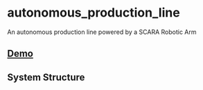 # autonomous_production_line
An autonomous production line powered by a SCARA Robotic Arm

## [Demo](https://drive.google.com/file/d/1443hU0NkG-to6Uk8_kxw53MRVE9NHp7r/view?usp=sharing)

## System Structure
